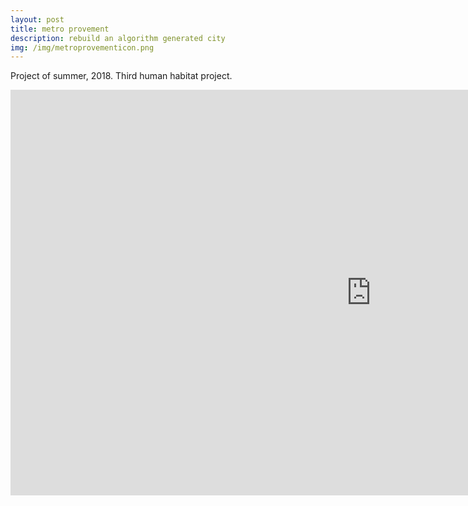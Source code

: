 ```yaml
---
layout: post
title: metro provement
description: rebuild an algorithm generated city
img: /img/metroprovementicon.png
---
```

Project of summer, 2018. Third human habitat project.
<iframe width="1153" height="649" src="https://www.youtube.com/embed/YJCNKWUNREg" frameborder="0" allow="accelerometer; autoplay; encrypted-media; gyroscope; picture-in-picture" allowfullscreen></iframe>
<div class="img_row">
	<img class="col three" src="{{ site.baseurl }}/img/monoscreenshot1.png" alt="" title="screenshot"/>
</div>
<div class="img_row">
	<img class="col three" src="{{ site.baseurl }}/img/monoscreenshot2.png" alt="" title="screenshot"/>
</div>
<div class="img_row">
	<img class="col three" src="{{ site.baseurl }}/img/monoscreenshot3.png" alt="" title="screenshot"/>
</div>
<div class="img_row">
	<img class="col three" src="{{ site.baseurl }}/img/monoscreenshot5.png" alt="" title="screenshot"/>
</div>

